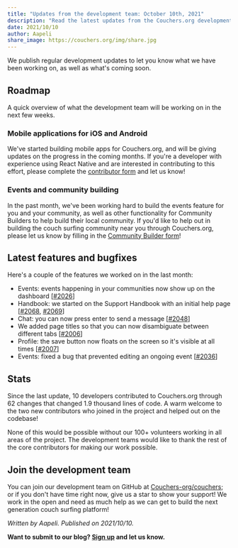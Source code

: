 ```yaml
---
title: "Updates from the development team: October 10th, 2021"
description: "Read the latest updates from the Couchers.org development team."
date: 2021/10/10
author: Aapeli
share_image: https://couchers.org/img/share.jpg
---
```


We publish regular development updates to let you know what we have been working on, as well as what's coming soon.

## Roadmap

A quick overview of what the development team will be working on in the next few weeks.

### Mobile applications for iOS and Android

We've started building mobile apps for Couchers.org, and will be giving updates on the progress in the coming months. If you're a developer with experience using React Native and are interested in contributing to this effort, please complete the [contributor form](https://app.couchers.org/contribute) and let us know!

### Events and community building

In the past month, we've been working hard to build the events feature for you and your community, as well as other functionality for Community Builders to help build their local community. If you'd like to help out in building the couch surfing community near you through Couchers.org, please let us know by filling in the [Community Builder form](https://couchers.org/community-builder-form)!

## Latest features and bugfixes

Here's a couple of the features we worked on in the last month:

* Events: events happening in your communities now show up on the dashboard [[#2026](https://github.com/Couchers-org/couchers/pull/2026)]
* Handbook: we started on the Support Handbook with an initial help page [[#2068](https://github.com/Couchers-org/couchers/pull/2068), [#2069](https://github.com/Couchers-org/couchers/pull/2069)]
* Chat: you can now press enter to send a message [[#2048](https://github.com/Couchers-org/couchers/pull/2048)]
* We added page titles so that you can now disambiguate between different tabs [[#2006](https://github.com/Couchers-org/couchers/pull/2006)]
* Profile: the save button now floats on the screen so it's visible at all times [[#2007](https://github.com/Couchers-org/couchers/pull/2007)]
* Events: fixed a bug that prevented editing an ongoing event [[#2036](https://github.com/Couchers-org/couchers/pull/2036)]

## Stats

Since the last update, 10 developers contributed to Couchers.org through 62 changes that changed 1.9 thousand lines of code. A warm welcome to the two new contributors who joined in the project and helped out on the codebase!

None of this would be possible without our 100+ volunteers working in all areas of the project. The development teams would like to thank the rest of the core contributors for making our work possible.

## Join the development team

You can join our development team on GitHub at [Couchers-org/couchers](https://github.com/couchers-org/couchers); or if you don't have time right now, give us a star to show your support! We work in the open and need as much help as we can get to build the next generation couch surfing platform!

*Written by Aapeli. Published on 2021/10/10.*

**Want to submit to our blog? [Sign up](/volunteer) and let us know.**
